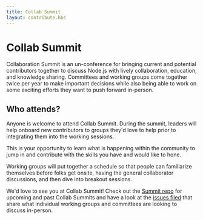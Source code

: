 ```yaml
---
title: Collab Summit
layout: contribute.hbs
---
```


# Collab Summit

Collaboration Summit is an un-conference for bringing current and potential contributors together to discuss Node.js with lively collaboration, education, and knowledge sharing. Committees and working groups come together twice per year to make important decisions while also being able to work on some exciting efforts they want to push forward in-person.

## Who attends?

Anyone is welcome to attend Collab Summit. During the summit, leaders will help onboard new contributors to groups they'd love to help prior to integrating them into the working sessions.

This is your opportunity to learn what is happening within the community to jump in and contribute with the skills you have and would like to hone.

Working groups will put together a schedule so that people can familiarize themselves before folks get onsite, having the general collaborator discussions, and then dive into breakout sessions.

We'd love to see you at Collab Summit! Check out the [Summit repo](https://github.com/nodejs/summit) for upcoming and past Collab Summits and have a look at the [issues filed](https://github.com/nodejs/summit/issues) that share what individual working groups and committees are looking to discuss in-person.
